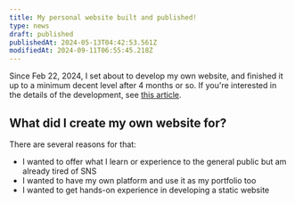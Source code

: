 ```yaml
---
title: My personal website built and published!
type: news
draft: published
publishedAt: 2024-05-13T04:42:53.561Z
modifiedAt: 2024-09-11T06:55:45.218Z
---
```


Since Feb 22, 2024, I set about to develop my own website, and finished it up to a minimum decent level after 4 months or so. If you're interested in the details of the development, see [this article](https://younagi.dev/blog/astro-website).

## What did I create my own website for?

There are several reasons for that:

- I wanted to offer what I learn or experience to the general public but am already tired of SNS
- I wanted to have my own platform and use it as my portfolio too
- I wanted to get hands-on experience in developing a static website

